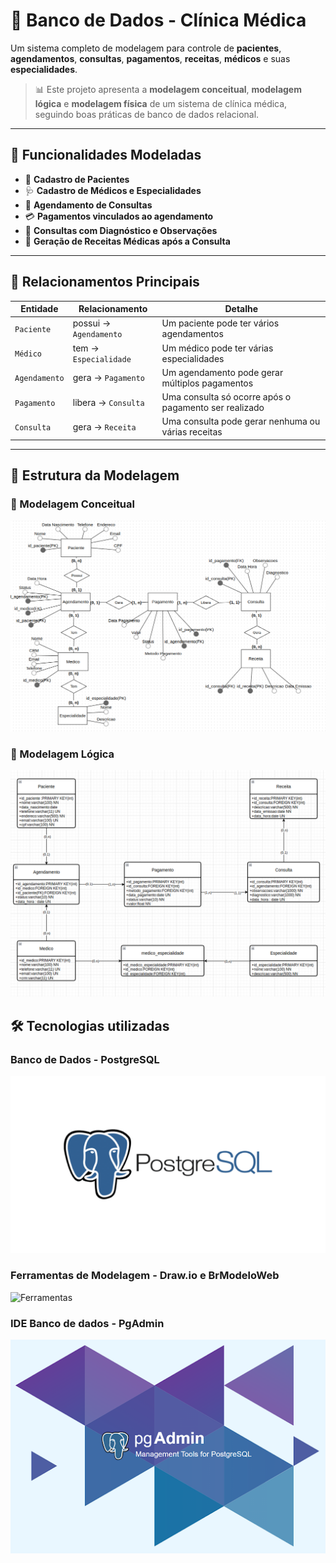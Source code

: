 # 🏥 Banco de Dados - Clínica Médica

Um sistema completo de modelagem para controle de **pacientes**, **agendamentos**, **consultas**, **pagamentos**, **receitas**, **médicos** e suas **especialidades**.

> 📊 Este projeto apresenta a **modelagem conceitual**, **modelagem lógica** e **modelagem física** de um sistema de clínica médica, seguindo boas práticas de banco de dados relacional.

---

## 📌 Funcionalidades Modeladas

- 👤 **Cadastro de Pacientes**  
- 🩺 **Cadastro de Médicos e Especialidades**  
- 📅 **Agendamento de Consultas**  
- 💳 **Pagamentos vinculados ao agendamento**  
- 📝 **Consultas com Diagnóstico e Observações**  
- 💊 **Geração de Receitas Médicas após a Consulta**

---

## 🔗 Relacionamentos Principais

| Entidade       | Relacionamento                            | Detalhe                                                                 |
|----------------|--------------------------------------------|-------------------------------------------------------------------------|
| `Paciente`     | possui → `Agendamento`                     | Um paciente pode ter vários agendamentos                              |
| `Médico`       | tem → `Especialidade`                      | Um médico pode ter várias especialidades                              |
| `Agendamento`  | gera → `Pagamento`                         | Um agendamento pode gerar múltiplos pagamentos                        |
| `Pagamento`    | libera → `Consulta`                        | Uma consulta só ocorre após o pagamento ser realizado                 |
| `Consulta`     | gera → `Receita`                           | Uma consulta pode gerar nenhuma ou várias receitas                    |

---

## 🧱 Estrutura da Modelagem

### 📘 Modelagem Conceitual
![Modelagem Conceitual](midia/modelagem/conceitual.png)

### 🧾 Modelagem Lógica
![Modelagem Lógica](midia/modelagem/logico.png)

## 🛠️ Tecnologias utilizadas
### Banco de Dados - PostgreSQL
![PostgreSQL](midia/imagens/Postgres.png)
### Ferramentas de Modelagem - Draw.io e BrModeloWeb
![Ferramentas](midia/imagens/BrModelWeb.png)
### IDE Banco de dados - PgAdmin
![PgAdmin](midia/imagens/PgAdmin.png)

